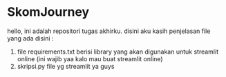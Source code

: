 # SkomJourney
hello, ini adalah repositori tugas akhirku.
disini aku kasih penjelasan file yang ada disini :
1. file requirements.txt berisi library yang akan digunakan untuk streamlit online (ini wajib yaa kalo mau buat streamlit online)
2. skripsi.py file yg streamlit ya guys
